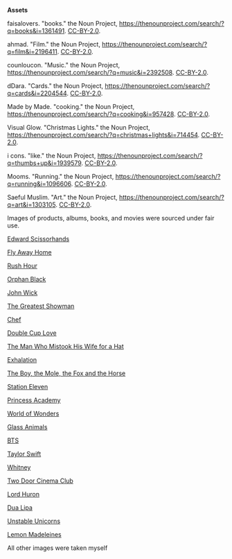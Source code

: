 **Assets**

faisalovers. "books." the Noun Project, https://thenounproject.com/search/?q=books&i=1361491. [CC-BY-2.0](https://creativecommons.org/licenses/by/2.0/).

ahmad. "Film." the Noun Project, https://thenounproject.com/search/?q=film&i=2196411. [CC-BY-2.0](https://creativecommons.org/licenses/by/2.0/).

counloucon. "Music." the Noun Project, https://thenounproject.com/search/?q=music&i=2392508. [CC-BY-2.0](https://creativecommons.org/licenses/by/2.0/).

dDara. "Cards." the Noun Project, https://thenounproject.com/search/?q=cards&i=2204544. [CC-BY-2.0](https://creativecommons.org/licenses/by/2.0/).

Made by Made. "cooking." the Noun Project, https://thenounproject.com/search/?q=cooking&i=957428. [CC-BY-2.0](https://creativecommons.org/licenses/by/2.0/).

Visual Glow. "Christmas Lights." the Noun Project, https://thenounproject.com/search/?q=christmas+lights&i=714454. [CC-BY-2.0](https://creativecommons.org/licenses/by/2.0/).

i cons. "like." the Noun Project, https://thenounproject.com/search/?q=thumbs+up&i=1939579. [CC-BY-2.0](https://creativecommons.org/licenses/by/2.0/).

Mooms. "Running." the Noun Project, https://thenounproject.com/search/?q=running&i=1096606. [CC-BY-2.0](https://creativecommons.org/licenses/by/2.0/).

Saeful Muslim. "Art." the Noun Project, https://thenounproject.com/search/?q=art&i=1303105. [CC-BY-2.0](https://creativecommons.org/licenses/by/2.0/).

Images of products, albums, books, and movies were sourced under fair use.

[Edward Scissorhands](https://www.imdb.com/title/tt0099487/)

[Fly Away Home](https://www.imdb.com/title/tt0116329/)

[Rush Hour](https://www.imdb.com/title/tt0120812/)

[Orphan Black](https://www.imdb.com/title/tt2234222/)

[John Wick](https://www.imdb.com/title/tt2911666/?ref_=fn_al_tt_1)

[The Greatest Showman](https://www.imdb.com/title/tt1485796/?ref_=fn_al_tt_1)

[Chef](https://www.imdb.com/title/tt2883512/?ref_=fn_al_tt_1)

[Double Cup Love](https://www.penguinrandomhouse.com/books/232096/double-cup-love-by-eddie-huang/)

[The Man Who Mistook His Wife for a Hat](https://www.amazon.com/dp/B091MDF73Z/ref=dp-kindle-redirect?_encoding=UTF8&btkr=1)

[Exhalation](https://www.penguinrandomhouse.com/books/538034/exhalation-by-ted-chiang/)

[The Boy, the Mole, the Fox and the Horse](https://www.amazon.com/dp/B07R2L2SNN/ref=dp-kindle-redirect?_encoding=UTF8&btkr=1)

[Station Eleven](https://www.amazon.com/Station-Eleven-Emily-John-Mandel-ebook/dp/B00J1IQUYM)

[Princess Academy](https://www.amazon.com/dp/B002UM5BNM/ref=dp-kindle-redirect?_encoding=UTF8&btkr=1)

[World of Wonders](https://milkweed.org/book/world-of-wonders)

[Glass Animals](https://opensource.glassanimals.com/)

[BTS](https://ibighit.com/bts/eng/profile/)

[Taylor Swift](https://www.taylorswift.com/)

[Whitney](http://www.whitneytheband.com/)

[Two Door Cinema Club](http://twodoorcinemaclub.com/)

[Lord Huron](https://www.lordhuron.com/)

[Dua Lipa](https://www.dualipa.com/?frontpage=true)

[Unstable Unicorns](https://www.amazon.com/Unstable-Unicorns-TEE3678UUBSG1-Base-Game/dp/B07BMLQBM1/ref=asc_df_B07BMLQBM1/?tag=hyprod-20&linkCode=df0&hvadid=309830256687&hvpos=&hvnetw=g&hvrand=564900963268554214&hvpone=&hvptwo=&hvqmt=&hvdev=c&hvdvcmdl=&hvlocint=&hvlocphy=9005925&hvtargid=pla-521894399039&psc=1)

[Lemon Madeleines](https://www.ricardocuisine.com/en/recipes/5394-lemon-madeleines)

All other images were taken myself
